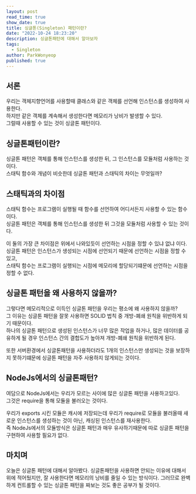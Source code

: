 ```yaml
---
layout: post
read_time: true
show_date: true
title: 싱글톤(Singleton) 패턴이란?
date: "2022-10-24 18:23:20"
description: 싱글톤패턴에 대해서 알아보자
tags:
  - Singleton
author: ParkWonyeop
published: true
---
```


## 서론
우리는 객체지향언어를 사용할때 클래스와 같은 객체를 선언해 인스턴스를 생성하여 사용한다.  
하지만 같은 객체를 계속해서 생성한다면 메모리가 낭비가 발생할 수 있다.  
그럴때 사용할 수 있는 것이 싱글톤 패턴이다.  

## 싱글톤패턴이란?
싱글톤 패턴은 객체를 통해 인스턴스를 생성한 뒤, 그 인스턴스를 모듈처럼 사용하는 것이다.  
스태틱 함수와 개념이 비슷한데 싱글톤 패턴과 스태틱의 차이는 무엇일까?  

## 스태틱과의 차이점
스태틱 함수는 프로그램이 실행될 때 함수를 선언하여 어디서든지 사용할 수 있는 함수이다.  
싱글톤 패턴은 객체를 통해 인스턴스를 생성한 뒤 그것을 모듈처럼 사용할 수 있는 것이다.  

이 둘의 가장 큰 차이점은 위에서 나와있듯이 선언하는 시점을 정할 수 있냐 없냐 이다.  
싱글톤 패턴은 인스턴스가 생성되는 시점에 선언되기 때문에 선언하는 시점을 정할 수 있고,  
스태틱 함수는 프로그램이 실행되는 시점에 메모리에 할당되기떄문에 선언하는 시점을 정할 수 없다.  

## 싱글톤 패턴을 왜 사용하지 않을까?
그렇다면 메모리적으로 이득인 싱글톤 패턴을 우리는 평소에 왜 사용하지 않을까?  
그 이유는 싱글톤 패턴을 잘못 사용하면 SOLID 법칙 중 개방-폐쇄 원칙을 위반하게 되기 때문이다.  
하나의 싱글톤 패턴으로 생성된 인스턴스가 너무 많은 작업을 하거나, 많은 데이터를 공유하게 될 경우 인스턴스 간의 결합도가 높아져 개방-폐쇄 원칙을 위반하게 된다.  

또한 서버환경에서 싱글톤패턴을 사용하더라도 1개의 인스턴스만 생성되는 것을 보장하지 못하기떄문에 싱글톤 패턴을 자주 사용하지 않게되는 것이다.  

## NodeJs에서의 싱글톤패턴?
여담으로 NodeJs에서는 우리가 모르는 사이에 많은 싱글톤 패턴을 사용하고있다.  
그것은 require을 통해 모듈을 불러오는 것이다.  

우리가 exports 시킨 모듈은 캐시에 저장되는데 우리가 require로 모듈을 불러올때 새로운 인스턴스를 생성하는 것이 아닌, 캐싱된 인스턴스를 재사용한다.  
즉 NodeJs에서의 모듈방식은 싱글톤 패턴과 매우 유사하기때문에 따로 싱글톤 패턴을 구현하여 사용할 필요가 없다.  

## 마치며
오늘은 싱글톤 패턴에 대해서 알아봤다.
싱글톤패턴을 사용하면 안되는 이유에 대해서 위에 적어뒀지만, 잘 사용한다면 메모리의 낭비를 줄일 수 있는 방식이다.
그러므로 완벽하게 컨트롤할 수 있는 싱글톤 패턴을 짜보는 것도 좋은 공부가 될 것이다.